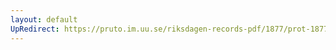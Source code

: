 ```yaml
---
layout: default
UpRedirect: https://pruto.im.uu.se/riksdagen-records-pdf/1877/prot-1877--fk--024/prot-1877--fk--024_017.pdf
---
```

